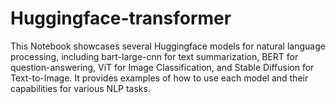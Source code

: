# Huggingface-transformer #
This Notebook showcases several Huggingface models for natural language processing, including bart-large-cnn for text summarization, BERT for question-answering, ViT for Image Classification, and Stable Diffusion for Text-to-Image. It provides examples of how to use each model and their capabilities for various NLP tasks.
